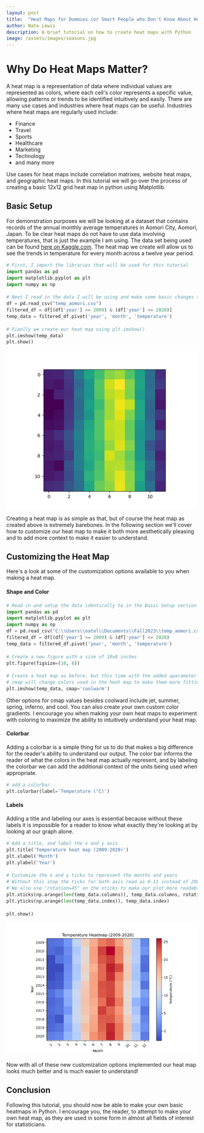 ```yaml
---
layout: post
title:  "Heat Maps for Dummies (or Smart People who Don't Know About Heat Maps)"
author: Nate Lewis
description: A brief tutorial on how to create heat maps with Python
image: /assets/images/seasons.jpg
---
```


# Why Do Heat Maps Matter?

A heat map is a representation of data where individual values are represented as colors,
where each cell's color represents a specific value, allowing patterns or trends to be identified intuitively and easily.
There are many use cases and industries where heat maps can be useful. Industries where heat maps are regularly used include:
+ Finance
+ Travel
+  Sports
+  Healthcare
+  Marketing
+  Technology
+  and many more

Use cases for heat maps include correlation matrixes, website heat maps, and geographic heat maps. In this tutorial we will go over the process of creating a basic 12x12 grid heat map in python using Matplotlib.

## Basic Setup

For demonstration purposes we will be looking at a dataset that contains records of the annual monthly average temperatures
in Aomori City, Aomori, Japan. To be clear heat maps do not have to use data involving temperatures, that is just the example I am using.
The data set being used can be found
[here on Kaggle.com](https://www.kaggle.com/datasets/akioonodera/monthly-temperature-of-aomori-city/data).
The heat map we create will allow us to see the trends in temperature for every month across a twelve year period.

```python
# First, I import the libraries that will be used for this tutorial
import pandas as pd
import matplotlib.pyplot as plt
import numpy as np
      
# Next I read in the data I will be using and make some basic changes to get it into the right format
df = pd.read_csv("temp_aomori.csv")
filtered_df = df[(df['year'] >= 2009) & (df['year'] <= 2020)]
temp_data = filtered_df.pivot('year', 'month', 'temperature')
      
# Fianlly we create our heat map using plt.imshow()
plt.imshow(temp_data)
plt.show()
```

![Figure_1.png](/assets/images/Figure_1.png)

Creating a heat map is as simple as that, but of course the heat map as created above is extremely barebones. 
In the following section we'll cover how to customize our heat map to make it both more aesthetically pleasing and to add more context to make it easier to understand.
  
## Customizing the Heat Map

Here's a look at some of the customization options available to you when making a heat map. 

#### Shape and Color

```python
# Read in and setup the data identically to in the Basic Setup section
import pandas as pd
import matplotlib.pyplot as plt
import numpy as np
df = pd.read_csv("C:\\Users\\natel\\Documents\\Fall2023\\temp_aomori.csv")
filtered_df = df[(df['year'] >= 2009) & (df['year'] <= 2020)
temp_data = filtered_df.pivot('year', 'month', 'temperature')

# Create a new figure with a size of 10x8 inches
plt.figure(figsize=(10, 8))
    
# Create a heat map as before, but this time with the added aparameter "cmap"
# cmap will change colors used in the heat map to make them more fitting for our data and more aesthetically pleasing
plt.imshow(temp_data, cmap='coolwarm')
```
    
Other options for cmap values besides coolward include jet, summer, spring, inferno, and cool. You can also create your
own custom color gradients. I encourage you when making your own heat maps to experiment with coloring to maximize
the ability to intuitively understand your heat map.


#### Colorbar

Adding a colorbar is a simple thing for us to do that makes a big difference for the reader's ability to understand our
output. The color bar informs the reader of what the colors in the heat map actually represent, and by labeling the colorbar
we can add the additional context of the units being used when appropriate.

```python
# add a colorbar
plt.colorbar(label='Temperature (°C)')
```

#### Labels

Adding a title and labeling our axes is essential because without these labels it is impossible for a reader to know what
exactly they're looking at by looking at our graph alone.

```python
# Add a title, and label the x and y axis
plt.title('Temperature heat map (2009-2020)')
plt.xlabel('Month')
plt.ylabel('Year')

# Customize the x and y ticks to represent the months and years
# Without this step the ticks for both axis read as 0-11 instead of 2009-2020 and January-December
# We also use "rotation=45" on the xticks to make our plot more readable
plt.xticks(np.arange(len(temp_data.columns)), temp_data.columns, rotation=45)
plt.yticks(np.arange(len(temp_data.index)), temp_data.index)

plt.show()
```

![Figure2](https://github.com/natelewis17/natelewis17.github.io/blob/main/assets/images/Figure_2.png)


Now with all of these new customization options implemented our heat map looks much better and is much easier to understand!

## Conclusion

Following this tutorial, you should now be able to make your own basic heatmaps in Python. I encourage you, the reader, to 
attempt to make your own heat map, as they are used in some form in almost all fields of interest for statisticians.
